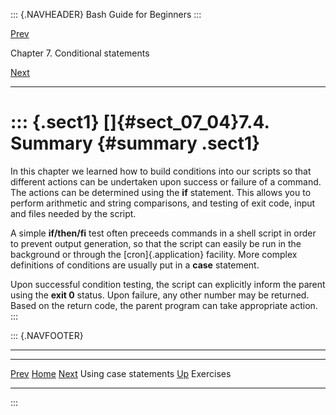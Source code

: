 ::: {.NAVHEADER}
Bash Guide for Beginners
:::

[Prev](sect_07_03.md)

Chapter 7. Conditional statements

[Next](sect_07_05.md)

------------------------------------------------------------------------

::: {.sect1}
[]{#sect_07_04}7.4. Summary {#summary .sect1}
===========================

In this chapter we learned how to build conditions into our scripts so
that different actions can be undertaken upon success or failure of a
command. The actions can be determined using the **if** statement. This
allows you to perform arithmetic and string comparisons, and testing of
exit code, input and files needed by the script.

A simple **if/then/fi** test often preceeds commands in a shell script
in order to prevent output generation, so that the script can easily be
run in the background or through the [cron]{.application} facility. More
complex definitions of conditions are usually put in a **case**
statement.

Upon successful condition testing, the script can explicitly inform the
parent using the **exit 0** status. Upon failure, any other number may
be returned. Based on the return code, the parent program can take
appropriate action.
:::

::: {.NAVFOOTER}

------------------------------------------------------------------------

  ------------------------- -------------------- -------------------------
  [Prev](sect_07_03.md)    [Home](index.md)    [Next](sect_07_05.md)
  Using case statements      [Up](chap_07.md)                  Exercises
  ------------------------- -------------------- -------------------------
:::
